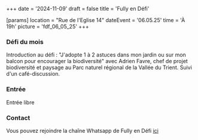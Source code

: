 +++
date = '2024-11-09'
draft = false
title = 'Fully en Défi'

[params]
location = "Rue de l'Eglise 14"
dateEvent = '06.05.25'
time = 'À 19h'
picture = 'fdf_06_05_25'
+++

### Défi du mois

Introduction au défi : "J'adopte 1 à 2 astuces dans mon jardin ou sur mon balcon pour encourager la biodiversité" avec Adrien Favre, chef de projet biodiversité et paysage au Parc naturel régional de la Vallée du Trient. Suivi d'un café-discussion.

### Entrée

Entrée libre

### Contact

Vous pouvez rejoindre la chaîne Whatsapp de Fully en Défi [ici](https://whatsapp.com/channel/0029Vaq4P9uHVvTbqRs7C92V)
